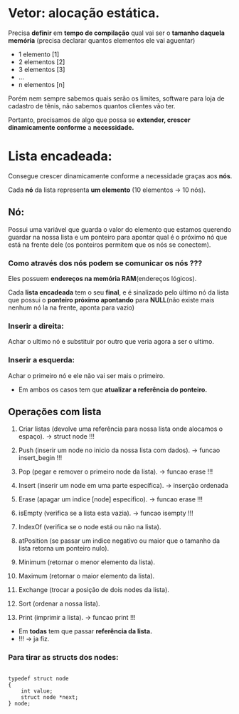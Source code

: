 # Vetor: alocação estática.

Precisa **definir** em **tempo de compilação** qual vai ser o **tamanho daquela memória** (precisa declarar quantos elementos ele vai aguentar)

- 1 elemento  [1]
- 2 elementos [2]
- 3 elementos [3]
- ...
- n elementos [n]

Porém nem sempre sabemos quais serão os limites, software para loja de cadastro de tênis, não sabemos quantos clientes vão ter.

Portanto, precisamos de algo que possa se **extender, crescer dinamicamente conforme** a **necessidade.**

# Lista encadeada: 
Consegue crescer dinamicamente conforme a necessidade graças aos **nós**.

Cada **nó** da lista representa **um elemento** (10 elementos -> 10 nós).

## Nó: 
Possui uma variável que guarda o valor do elemento que estamos querendo guardar na nossa lista e um ponteiro para apontar qual é o próximo nó que está na frente dele (os ponteiros permitem que os nós se conectem).

### Como através dos nós podem se comunicar os nós ???
Eles possuem **endereços na memória RAM**(endereços lógicos).

Cada **lista encadeada** tem o seu **final**, e é sinalizado pelo último nó da lista que possui o **ponteiro próximo apontando** para **NULL**(não existe mais nenhum nó la na frente, aponta para vazio)

### Inserir a direita:

Achar o ultimo nó e substituir por outro que veria agora a ser o ultimo.

### Inserir a esquerda:

Achar o primeiro nó e ele não vai ser mais o primeiro.

- Em ambos os casos tem que **atualizar a referência do ponteiro.**

## Operações com lista

1. Criar listas (devolve uma referência para nossa lista onde alocamos o espaço). -> struct node !!!

2. Push (inserir um node no inicio da nossa lista com dados). -> funcao insert_begin !!!

3. Pop (pegar e remover o primeiro node da lista). -> funcao erase !!!

4. Insert (inserir um node em uma parte específica). -> inserção ordenada

5. Erase (apagar um indice [node] especifico). -> funcao erase !!!

6. isEmpty (verifica se a lista esta vazia). -> funcao isempty !!!

7. IndexOf (verifica se o node está ou não na lista).

8. atPosition (se passar um indice negativo ou maior que o tamanho da lista retorna um ponteiro nulo).

9. Minimum (retornar o menor elemento da lista).

10. Maximum (retornar o maior elemento da lista).

11. Exchange (trocar a posição de dois nodes da lista).

12. Sort (ordenar a nossa lista).

13.  Print (imprimir a lista). -> funcao print !!!

- Em **todas** tem que passar **referência da lista.**
- !!! -> ja fiz.

### Para tirar as structs dos nodes:
```

typedef struct node
{
	int value;
	struct node *next;
} node;

```